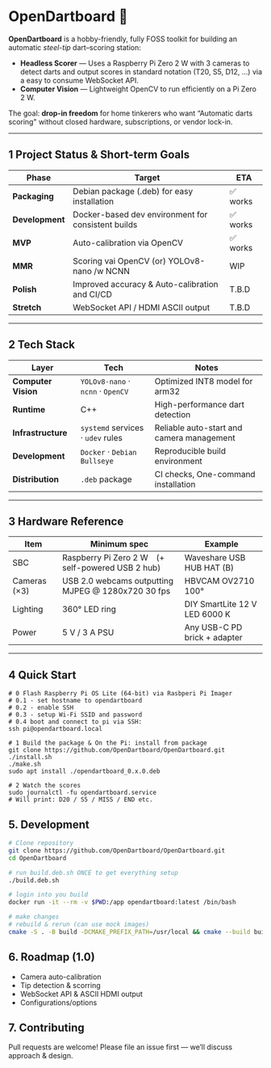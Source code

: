 # OpenDartboard 🎯

**OpenDartboard** is a hobby-friendly, fully FOSS toolkit for building an automatic _steel-tip_ dart–scoring station:

- **Headless Scorer** — Uses a Raspberry Pi Zero 2 W with 3 cameras to detect darts and output scores in standard notation (T20, S5, D12, …) via a easy to consume WebSocket API.
- **Computer Vision** — Lightweight OpenCV to run efficiently on a Pi Zero 2 W.

The goal: **drop-in freedom** for home tinkerers who want “Automatic darts scoring" without closed hardware, subscriptions, or vendor lock-in.

---

## 1 Project Status & Short-term Goals

| Phase           | Target                                             | ETA      |
| --------------- | -------------------------------------------------- | -------- |
| **Packaging**   | Debian package (.deb) for easy installation        | ✅ works |
| **Development** | Docker-based dev environment for consistent builds | ✅ works |
| **MVP**         | Auto-calibration via OpenCV                        | ✅ works |
| **MMR**         | Scoring vai OpenCV (or) YOLOv8-nano /w NCNN        | WIP      |
| **Polish**      | Improved accuracy & Auto-calibration and CI/CD     | T.B.D    |
| **Stretch**     | WebSocket API / HDMI ASCII output                  | T.B.D    |

---

## 2 Tech Stack

| Layer               | Tech                              | Notes                                     |
| ------------------- | --------------------------------- | ----------------------------------------- |
| **Computer Vision** | `YOLOv8-nano` · `ncnn` · `OpenCV` | Optimized INT8 model for arm32            |
| **Runtime**         | C++                               | High-performance dart detection           |
| **Infrastructure**  | `systemd` services · `udev` rules | Reliable auto-start and camera management |
| **Development**     | `Docker` · `Debian Bullseye`      | Reproducible build environment            |
| **Distribution**    | `.deb` package                    | CI checks, One-command installation       |

---

## 3 Hardware Reference

| Item         | Minimum spec                                       | Example                       |
| ------------ | -------------------------------------------------- | ----------------------------- |
| SBC          | Raspberry Pi Zero 2 W (+ self-powered USB 2 hub)   | Waveshare USB HUB HAT (B)     |
| Cameras (×3) | USB 2.0 webcams outputting MJPEG @ 1280x720 30 fps | HBVCAM OV2710 100°            |
| Lighting     | 360° LED ring                                      | DIY SmartLite 12 V LED 6000 K |
| Power        | 5 V / 3 A PSU                                      | Any USB-C PD brick + adapter  |

---

## 4 Quick Start

```shell
# 0 Flash Raspberry Pi OS Lite (64-bit) via Rasbperi Pi Imager
# 0.1 - set hostname to opendartboard
# 0.2 - enable SSH
# 0.3 - setup Wi-Fi SSID and password
# 0.4 boot and connect to pi via SSH:
ssh pi@opendartboard.local

# 1 Build the package & On the Pi: install from package
git clone https://github.com/OpenDartboard/OpenDartboard.git
./install.sh
./make.sh
sudo apt install ./opendartboard_0.x.0.deb

# 2 Watch the scores
sudo journalctl -fu opendartboard.service
# Will print: D20 / S5 / MISS / END etc.
```

## 5. Development

```sh
# Clone repository
git clone https://github.com/OpenDartboard/OpenDartboard.git
cd OpenDartboard

# run build.deb.sh ONCE to get everything setup
./build.deb.sh

# login into you build
docker run -it --rm -v $PWD:/app opendartboard:latest /bin/bash

# make changes
# rebuild & rerun (can use mock images)
cmake -S . -B build -DCMAKE_PREFIX_PATH=/usr/local && cmake --build build -j4 && cp build/opendartboard /usr/local/bin/opendartboard && opendartboard --debug --cams mocks/cam_1.mp4,mocks/cam_2.mp4,mocks/cam_3.mp4 --width 1270 --height 720
```

## 6. Roadmap (1.0)

- Camera auto-calibration
- Tip detection & scorring
- WebSocket API & ASCII HDMI output
- Configurations/options

## 7. Contributing

Pull requests are welcome!
Please file an issue first — we’ll discuss approach & design.
